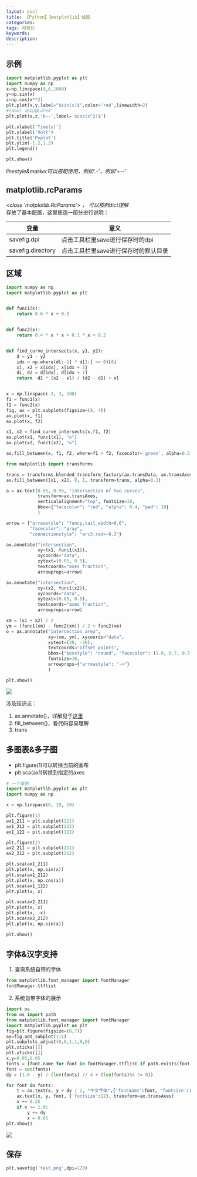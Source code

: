 ```yaml
---
layout: post
title: 【Python】【matplotlib】绘图
categories: 
tags: 可视化
keywords:
description:
---
```






## 示例


```py
import matplotlib.pyplot as plt
import numpy as np
x=np.linspace(0,6,1000)
y=np.sin(x)
z=np.cos(x**2)
plt.plot(x,y,label="$sin(x)$",color='red',linewidth=2)
#label 可以用LaTeX
plt.plot(x,z,'b--',label='$cos(x^2)$')

plt.xlabel('Time(s)')
plt.ylabel('Volt')
plt.title('Pyplot')
plt.ylim(-1.2,1.2)
plt.legend()

plt.show()
```

*linestyle&marker可以搭配使用，例如'.-'，例如'+--'*  


## matplotlib.rcParams
*<class 'matplotlib.RcParams'> ， 可以按照dict理解*   
存放了基本配置，这里拣选一部分进行说明：  

|变量|意义|
|--|--|
|savefig.dpi|点击工具栏里save进行保存时的dpi|
|savefig.directory|点击工具栏里save进行保存时的默认目录|


## 区域

```py
import numpy as np
import matplotlib.pyplot as plt


def func1(x):
    return 0.6 * x + 0.3


def func2(x):
    return 0.4 * x * x + 0.1 * x + 0.2


def find_curve_intersects(x, y1, y2):
    d = y1 - y2
    idx = np.where(d[:-1] * d[1:] <= 0)[0]
    xl, x2 = x[idx], x[idx + 1]
    d1, d2 = d[idx], d[idx + 1]
    return -d1 * (x2 - xl) / (d2 - d1) + xl


x = np.linspace(-3, 3, 100)
f1 = func1(x)
f2 = func2(x)
fig, ax = plt.subplots(figsize=(8, 4))
ax.plot(x, f1)
ax.plot(x, f2)

x1, x2 = find_curve_intersects(x,f1, f2)
ax.plot(x1, func1(x1), "o")
ax.plot(x2, func1(x2), "o")

ax.fill_between(x, f1, f2, where=f1 > f2, facecolor='green', alpha=0.5)

from matplotlib import transforms

trans = transforms.blended_transform_factory(ax.transData, ax.transAxes)
ax.fill_between([x1, x2], 0, 1, transform=trans, alpha=0.1)

a = ax.text(0.05, 0.95, "intersection of two curves",
            transform=ax.transAxes,
            verticalalignment="top", fontsize=18,
            bbox={"facecolor": "red", "alpha": 0.4, "pad": 10}
            )

arrow = {"arrowstyle": "fancy,tail_width=0.6",
         "facecolor": "gray",
         "connectionstyle": "arc3,rad=-0.3"}

ax.annotate("intersection",
            xy=(x1, func1(x1)),
            xycoords="data",
            xytext=(0.05, 0.5),
            textcoords="axes fraction",
            arrowprops=arrow)

ax.annotate("intersection",
            xy=(x2, func1(x2)),
            xycoords="data",
            xytext=(0.05, 0.5),
            textcoords="axes fraction",
            arrowprops=arrow)

xm = (x1 + x2) / 2
ym = (func1(xm) - func2(xm)) / 2 + func2(xm)
o = ax.annotate("intersection area",
                xy=(xm, ym), xycoords="data",
                xytext=(30, -30),
                textcoords="offset points",
                bbox={"boxstyle": "round", "facecolor": (1.0, 0.7, 0.7), "edgecolor": "none"},
                fontsize=16,
                arrowprops={"arrowstyle": "->"}
                )

plt.show()
```

<img src='http://www.guofei.site/public/postimg2/matplotlib1.png'>


涉及知识点：  
1. ax.annotate()，详解见于[这里](http://www.guofei.site/2017/09/22/matplotlib1.html#title12)
2. fill_between()，看代码容易理解
3. trans

## 多图表&多子图

- plt.figure(1)可以转换当前的画布
- plt.sca(ax1)转换到指定的axes


```py
# 一个案例
import matplotlib.pyplot as plt
import numpy as np

x = np.linspace(0, 10, 10)

plt.figure(1)
ax1_211 = plt.subplot(221)
ax1_212 = plt.subplot(223)
ax1_122 = plt.subplot(122)

plt.figure(2)
ax2_211 = plt.subplot(211)
ax2_212 = plt.subplot(212)

plt.sca(ax1_211)
plt.plot(x, np.sin(x))
plt.sca(ax1_212)
plt.plot(x, np.cos(x))
plt.sca(ax1_122)
plt.plot(x, x)

plt.sca(ax2_211)
plt.plot(x, x)
plt.plot(x, -x)
plt.sca(ax2_212)
plt.plot(x, np.sin(x))

plt.show()
```

## 字体&汉字支持

1. 查询系统自带的字体
```py
from matplotlib.font_manager import fontManager
fontManager.ttflist
```

2. 系统自带字体的展示  

```py
import os
from os import path
from matplotlib.font_manager import fontManager
import matplotlib.pyplot as plt
fig=plt.figure(figsize=(8,7))
ax=fig.add_subplot(111)
plt.subplots_adjust(0,0,1,1,0,0)
plt.xticks([])
plt.yticks([])
x,y=0.05,0.05
fonts = [font.name for font in fontManager.ttflist if path.exists(font.fname) and os.stat(font.fname).st_size>1e6]
font = set(fonts)
dy = (1.0 - y) / (len(fonts) // 4 + (len(fonts)%4 != 0))

for font in fonts:
    t = ax.text(x, y + dy / 2, "中文字体",{'fontname':font, 'fontsize':14}, transform=ax.transAxes)
    ax.text(x, y, font, {'fontsize':12}, transform=ax.transAxes)
    x += 0.25
    if x >= 1.0:
        y += dy
        x = 0.05
plt.show()
```

<img src='http://www.guofei.site/public/postimg2/matplotlib.png'>







































































## 保存

```py
plt.savefig('test.png',dpi=120)
```

